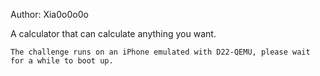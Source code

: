 Author: Xia0o0o0o

A calculator that can calculate anything you want.

    The challenge runs on an iPhone emulated with D22-QEMU, please wait for a while to boot up.
